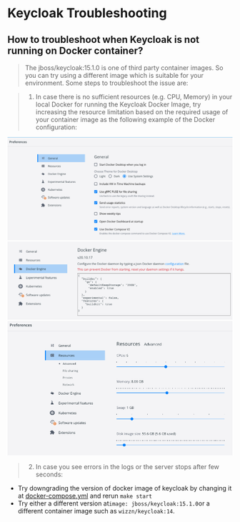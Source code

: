 # Keycloak Troubleshooting

## How to troubleshoot when Keycloak is not running on Docker container?

> The jboss/keycloak:15.1.0 is one of third party container images. So you can try using a different image which is suitable for your environment.
> Some steps to troubleshoot the issue are:

> 1. In case there is no sufficient resources (e.g. CPU, Memory) in your local Docker for running the Keycloak Docker Image, try increasing the resource limitation based on the required usage of your container image as the following example of the Docker configuration:

![](./img/keycloak_docker_preferences_General.png)
![](./img/keycloak_docker_preferences_DockerEngine.png)
![](./img/keycloak_docker_preferences_Resources.png)

> 2. In case you see errors in the logs or the server stops after few seconds:
- Try downgrading the version of docker image of keycloak by changing it at [docker-compose.yml](https://github.com/nginx-openid-connect/nginx-oidc-keycloak/blob/main/docker-compose.yml#L28) and rerun `make start`
- Try either a different version at```image: jboss/keycloak:15.1.0```or a different container image such as ```wizzn/keycloak:14```.